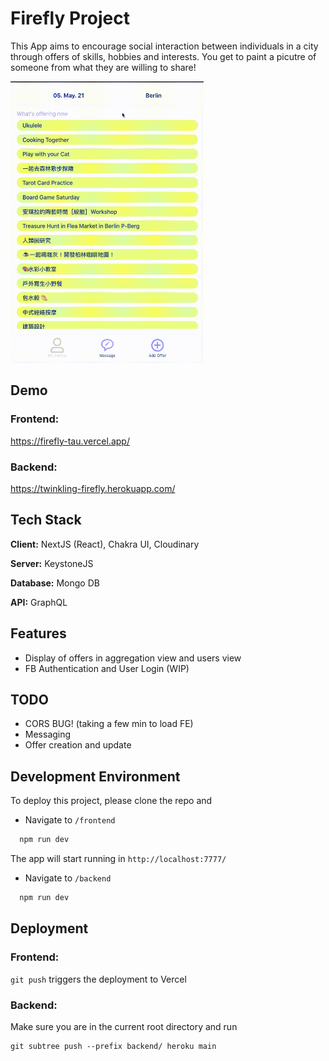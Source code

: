 
# Firefly Project

This App aims to encourage social interaction between individuals in a city through offers of skills, hobbies and interests.
You get to paint a picutre of someone from what they are willing to share!

<img src="/frontend/public/static/firefly.gif" height="450"/>

## Demo


### Frontend: 
https://firefly-tau.vercel.app/

### Backend:
https://twinkling-firefly.herokuapp.com/  
## Tech Stack

**Client:** NextJS (React), Chakra UI, Cloudinary

**Server:** KeystoneJS

**Database:** Mongo DB

**API:** GraphQL

## Features

- Display of offers in aggregation view and users view 
- FB Authentication and User Login (WIP)

## TODO
- CORS BUG! (taking a few min to load FE)
- Messaging 
- Offer creation and update 

  
## Development Environment

To deploy this project, please clone the repo and
-  Navigate to `/frontend`

```bash
  npm run dev
```
The app will start running in `http://localhost:7777/`

- Navigate to `/backend`
```bash
  npm run dev
```

## Deployment
### Frontend: 
`git push` triggers the deployment to Vercel

### Backend: 
Make sure you are in the current root directory and run
```
git subtree push --prefix backend/ heroku main
```
